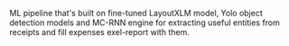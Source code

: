 ML pipeline that's built on fine-tuned LayoutXLM model, Yolo object detection models and MC-RNN engine for extracting useful entities from receipts and fill expenses exel-report with them.
